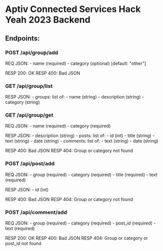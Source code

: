 # Aptiv Connected Services Hack Yeah 2023 Backend

## Endpoints:

### POST /api/group/add

REQ JSON:
    - name (required)
    - category (optional) [default: "other"]

RESP 200: OK
RESP 400: Bad JSON

### GET /api/group/list

RESP JSON:
    - groups: list of:
        - name (string)
        - description (string)
        - category (string)

### GET /api/group/get

REQ JSON:
    - name (required)
    - category (required)

RESP JSON:
    - description (string)
    - posts: list of:
        - id (int)
        - title (string)
        - text (string)
        - date (string)
        - comments: list of:
            - text (string)
            - date (string)

RESP 400: Bad JSON
RESP 404: Group or category not found

### POST /api/post/add

REQ JSON:
    - group (required)
    - category (required)
    - title (required)
    - text (required)

RESP JSON:
    - id (int)

RESP 400: Bad JSON
RESP 404: Group or category not found

### POST /api/comment/add

REQ JSON:
    - group (required)
    - category (required)
    - post_id (required)
    - text (required)

RESP 200: OK
RESP 400: Bad JSON
RESP 404: Group or category or post_id not found
